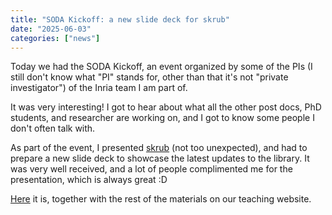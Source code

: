 ```yaml
---
title: "SODA Kickoff: a new slide deck for skrub"
date: "2025-06-03"
categories: ["news"]
---
```

Today we had the SODA Kickoff, an event organized by some of the PIs (I still 
don't know what "PI" stands for, other than that it's not "private investigator") 
of the Inria team I am part of. 

It was very interesting! I got to hear about what all the other post docs, PhD
students, and researcher are working on, and I got to know some people I don't 
often talk with.

As part of the event, I presented [skrub](https://skrub-data.org/stable/) 
(not too unexpected), and had to prepare
a new slide deck to showcase the latest updates to the library. It was very well
received, and a lot of people complimented me for the presentation, which is 
always great :D 

[Here](https://skrub-data.org/skrub-materials/pages/slides/soda-kickoff/slides.html) 
it is, together with the rest of the materials on our teaching website. 

